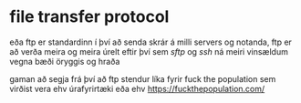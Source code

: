 # file transfer protocol
eða ftp er standardinn í því að senda skrár á milli servers og notanda, ftp er að verða meira og meira úrelt eftir því sem *sftp* og *ssh* ná meiri vinsældum vegna bæði öryggis og hraða

gaman að segja frá því að ftp stendur líka fyrir fuck the population sem virðist vera ehv úrafyrirtæki eða ehv https://fuckthepopulation.com/
